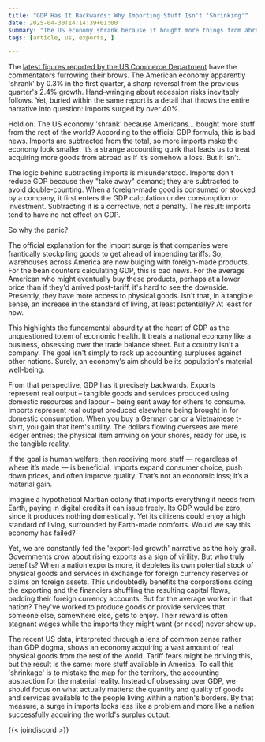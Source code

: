 ```yaml
---
title: "GDP Has It Backwards: Why Importing Stuff Isn't 'Shrinking'"
date: 2025-04-30T14:14:39+01:00
summary: "The US economy shrank because it bought more things from abroad? That's not shrinkage, that's success measured incorrectly."
tags: [article, us, exports, ]

---
```

The [latest figures reported by the US Commerce Department][1] have
the commentators furrowing their brows. The American economy apparently
'shrank' by 0.3% in the first quarter, a sharp reversal from the previous
quarter's 2.4% growth. Hand-wringing about recession risks inevitably
follows. Yet, buried within the same report is a detail that throws the
entire narrative into question: imports surged by over 40%.

Hold on. The US economy 'shrank' because Americans... bought more stuff
from the rest of the world?  According to the official GDP formula,
this is bad news. Imports are subtracted from the total, so more imports
make the economy look smaller. It’s a strange accounting quirk that
leads us to treat acquiring more goods from abroad as if it’s somehow
a loss. But it isn’t.

The logic behind subtracting imports is misunderstood. Imports don't
reduce GDP because they "take away" demand; they are subtracted to
avoid double-counting. When a foreign-made good is consumed or stocked
by a company, it first enters the GDP calculation under consumption or
investment. Subtracting it is a corrective, not a penalty. The result:
imports tend to have no net effect on GDP.

So why the panic?

The official explanation for the import surge is that companies were
frantically stockpiling goods to get ahead of impending tariffs. So,
warehouses across America are now bulging with foreign-made products. For
the bean counters calculating GDP, this is bad news. For the average
American who might eventually buy these products, perhaps at a
lower price than if they'd arrived post-tariff, it's hard to see the
downside. Presently, they have more access to physical goods. Isn't
that, in a tangible sense, an increase in the standard of living, at
least potentially? At least for now.

This highlights the fundamental absurdity at the heart of GDP as the
unquestioned totem of economic health. It treats a national economy
like a business, obsessing over the trade balance sheet. But a country
isn't a company. The goal isn't simply to rack up accounting surpluses
against other nations. Surely, an economy's aim should be its population's
material well-being.

From that perspective, GDP has it precisely backwards. Exports
represent real output – tangible goods and services produced
using domestic resources and labour – being sent away for others
to consume. Imports represent real output produced elsewhere being
brought in for domestic consumption. When you buy a German car or a
Vietnamese t-shirt, you gain that item's utility. The dollars flowing
overseas are mere ledger entries; the physical item arriving on your
shores, ready for use, is the tangible reality.

If the goal is human welfare, then receiving more stuff — regardless
of where it’s made — is beneficial. Imports expand consumer choice,
push down prices, and often improve quality. That’s not an economic
loss; it’s a material gain.

Imagine a hypothetical Martian colony that imports everything it needs
from Earth, paying in digital credits it can issue freely. Its GDP would
be zero, since it produces nothing domestically. Yet its citizens could
enjoy a high standard of living, surrounded by Earth-made comforts. Would
we say this economy has failed?

Yet, we are constantly fed the 'export-led growth' narrative as the holy
grail. Governments crow about rising exports as a sign of virility. But
who truly benefits? When a nation exports more, it depletes its own
potential stock of physical goods and services in exchange for foreign
currency reserves or claims on foreign assets. This undoubtedly benefits
the corporations doing the exporting and the financiers shuffling the
resulting capital flows, padding their foreign currency accounts. But
for the average worker in that nation? They've worked to produce goods or
provide services that someone else, somewhere else, gets to enjoy. Their
reward is often stagnant wages while the imports they might
want (or need) never show up.

The recent US data, interpreted through a lens of common sense rather
than GDP dogma, shows an economy acquiring a vast amount of real physical
goods from the rest of the world. Tariff fears might be driving this,
but the result is the same: more stuff available in America. To call this
'shrinkage' is to mistake the map for the territory, the accounting
abstraction for the material reality. Instead of obsessing over GDP,
we should focus on what actually matters: the quantity and quality of
goods and services available to the people living within a nation's
borders. By that measure, a surge in imports looks less like a problem
and more like a nation successfully acquiring the world's surplus output.

{{< joindiscord >}}

[1]: https://www.bea.gov/news/2025/gross-domestic-product-1st-quarter-2025-advance-estimate
